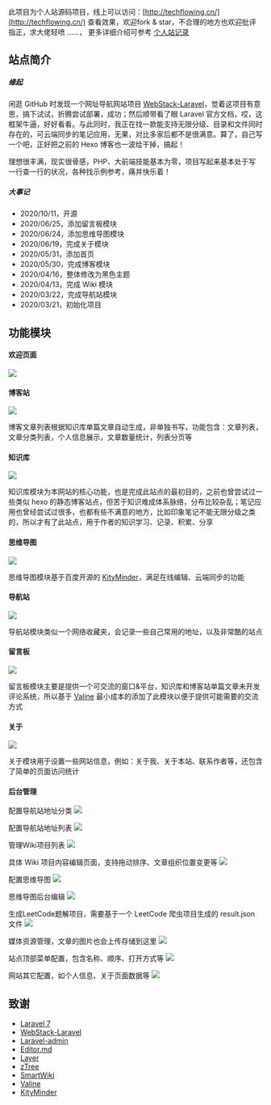 
此项目为个人站源码项目，线上可以访问：[http://techflowing.cn/](http://techflowing.cn/) 查看效果，欢迎fork & star，不合理的地方也欢迎批评指正，求大佬轻喷 ......，
更多详细介绍可参考 [个人站记录](http://techflowing.cn/wiki/detail/8)

## 站点简介

##### 缘起

闲逛 GitHub 时发现一个网址导航网站项目 [WebStack-Laravel](https://github.com/hui-ho/WebStack-Laravel "WebStack-Laravel")，觉着这项目有意思，搞下试试，折腾尝试部署，成功；然后顺带看了眼 Laravel 官方文档，哎，这框架牛逼，好好看看。与此同时，我正在找一款能支持无限分级、目录和文件同时存在的，可云端同步的笔记应用，无果，对比多家后都不是很满意。算了，自己写一个吧，正好把之前的 Hexo 博客也一波给干掉，搞起！

理想很丰满，现实很骨感，PHP、大前端技能基本为零，项目写起来基本处于写一行查一行的状况，各种找示例参考，痛并快乐着！


##### 大事记

* 2020/10/11，开源
* 2020/06/25，添加留言板模块
* 2020/06/24，添加思维导图模块
* 2020/06/19，完成关于模块
* 2020/05/31，添加首页
* 2020/05/30，完成博客模块
* 2020/04/16，整体修改为黑色主题
* 2020/04/13，完成 Wiki 模块
* 2020/03/22，完成导航站模块
* 2020/03/21，初始化项目

## 功能模块

#### 欢迎页面

![](https://raw.githubusercontent.com/techflowing/Blog/master/screenshot/welcome.png)

#### 博客站

![](https://raw.githubusercontent.com/techflowing/Blog/master/screenshot/blog.png)

博客文章列表根据知识库单篇文章自动生成，非单独书写，功能包含：文章列表，文章分类列表，个人信息展示，文章数量统计，列表分页等

#### 知识库

![](https://raw.githubusercontent.com/techflowing/Blog/master/screenshot/wiki.png)

知识库模块为本网站的核心功能，也是完成此站点的最初目的，之前也曾尝试过一些类似 hexo 的静态博客站点，但苦于知识难成体系脉络，分布比较杂乱；笔记应用也曾经尝试过很多，也都有些不满意的地方，比如印象笔记不能无限分级之类的，所以才有了此站点，用于作者的知识学习、记录、积累、分享

#### 思维导图

![](https://raw.githubusercontent.com/techflowing/Blog/master/screenshot/xmind.png)

思维导图模块基于百度开源的 [KityMinder](https://github.com/fex-team/kityminder)，满足在线编辑、云端同步的功能

#### 导航站

![](https://raw.githubusercontent.com/techflowing/Blog/master/screenshot/navigation.png)

导航站模块类似一个网络收藏夹，会记录一些自己常用的地址，以及非常酷的站点

#### 留言板

![](https://raw.githubusercontent.com/techflowing/Blog/master/screenshot/guestbook.png)

留言板模块主要是提供一个可交流的窗口&平台，知识库和博客站单篇文章未开发评论系统，所以基于 [Valine](https://valine.js.org/) 最小成本的添加了此模块以便于提供可能需要的交流方式

#### 关于

![](https://raw.githubusercontent.com/techflowing/Blog/master/screenshot/about.png)

关于模块用于设置一些网站信息，例如：关于我、关于本站、联系作者等，还包含了简单的页面访问统计

#### 后台管理

配置导航站地址分类
![](https://raw.githubusercontent.com/techflowing/Blog/master/screenshot/Lark20201011222114.png)

配置导航站地址列表
![](https://raw.githubusercontent.com/techflowing/Blog/master/screenshot/Lark20201011222127.png)

管理Wiki项目列表
![](https://raw.githubusercontent.com/techflowing/Blog/master/screenshot/Lark20201011222140.png)

具体 Wiki 项目内容编辑页面，支持拖动排序、文章组织位置变更等
![](https://raw.githubusercontent.com/techflowing/Blog/master/screenshot/Lark20201011224819.png)

配置思维导图
![](https://raw.githubusercontent.com/techflowing/Blog/master/screenshot/Lark20201011222202.png)

思维导图后台编辑
![](https://github.com/techflowing/Blog/blob/master/screenshot/Lark20201019105512.png)

生成LeetCode题解项目，需要基于一个 LeetCode 爬虫项目生成的 result.json 文件
![](https://raw.githubusercontent.com/techflowing/Blog/master/screenshot/Lark20201011222213.png)

媒体资源管理，文章的图片也会上传存储到这里
![](https://raw.githubusercontent.com/techflowing/Blog/master/screenshot/Lark20201011222226.png)

站点顶部菜单配置，包含名称、顺序、打开方式等
![](https://raw.githubusercontent.com/techflowing/Blog/master/screenshot/Lark20201011222239.png)

网站其它配置，如个人信息、关于页面数据等
![](https://raw.githubusercontent.com/techflowing/Blog/master/screenshot/Lark20201011222256.png)




## 致谢

* [Laravel 7](https://learnku.com/docs/laravel/7.x "Laravel 7")
* [WebStack-Laravel](https://github.com/hui-ho/WebStack-Laravel "WebStack-Laravel")
* [Laravel-admin](https://laravel-admin.org/ "Laravel-admin")
* [Editor.md](http://editor.md.ipandao.com/ "Editor.md")
* [Layer ](https://layer.layui.com/ "Layer ")
* [zTree](http://www.treejs.cn/v3/main.php#_zTreeInfo "zTree")
* [SmartWiki](https://github.com/lifei6671/SmartWiki "SmartWiki")
* [Valine](https://valine.js.org/)
* [KityMinder](https://github.com/fex-team/kityminder)

